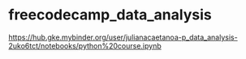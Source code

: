 # freecodecamp_data_analysis

https://hub.gke.mybinder.org/user/julianacaetanoa-p_data_analysis-2uko6tct/notebooks/python%20course.ipynb

